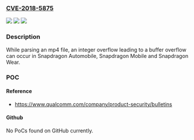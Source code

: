 ### [CVE-2018-5875](https://cve.mitre.org/cgi-bin/cvename.cgi?name=CVE-2018-5875)
![](https://img.shields.io/static/v1?label=Product&message=Snapdragon%20Automobile%2C%20Snapdragon%20Mobile%2C%20Snapdragon%20Wear&color=blue)
![](https://img.shields.io/static/v1?label=Version&message=n%2Fa&color=blue)
![](https://img.shields.io/static/v1?label=Vulnerability&message=Integer%20Overflow%20to%20Buffer%20Overflow%20in%20Multimedia&color=brighgreen)

### Description

While parsing an mp4 file, an integer overflow leading to a buffer overflow can occur in Snapdragon Automobile, Snapdragon Mobile and Snapdragon Wear.

### POC

#### Reference
- https://www.qualcomm.com/company/product-security/bulletins

#### Github
No PoCs found on GitHub currently.

